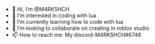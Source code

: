 - 👋 Hi, I’m @M4RK5HCH
- 👀 I’m interested in coding with lua
- 🌱 I’m currently learning how to code with lua
- 💞️ I’m looking to collaborate on creating in roblox studio
- 📫 How to reach me: My discord-M4RK5HCH#6748

